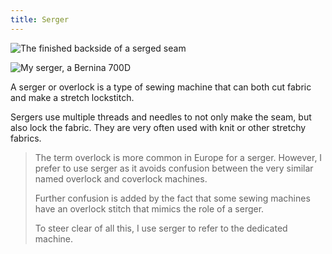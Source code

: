 ```yaml
---
title: Serger
---
```


![The finished backside of a serged seam](serged-seam.jpg)

![My serger, a Bernina 700D](serger.jpg)

A serger or overlock is a type of sewing machine that can both cut fabric and make a stretch lockstitch.

Sergers use multiple threads and needles to not only make the seam, but also lock the fabric. They are very often used with knit or other stretchy fabrics.

> The term overlock is more common in Europe for a serger. However, I prefer to use serger as it avoids confusion between the very similar named overlock and coverlock machines.
>
> Further confusion is added by the fact that some sewing machines have an overlock stitch that mimics the role of a serger.
>
> To steer clear of all this, I use serger to refer to the dedicated machine.

